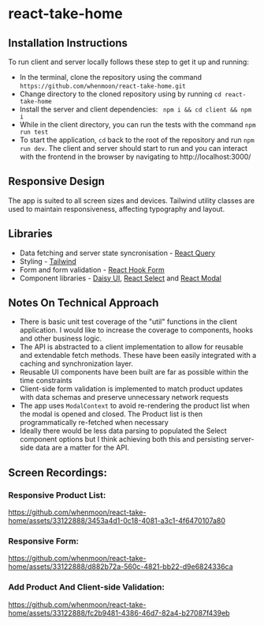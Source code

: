 # react-take-home

## Installation Instructions
To run client and server locally follows these step to get it up and running:
- In the terminal, clone the repository using the command `https://github.com/whenmoon/react-take-home.git`
- Change directory to the cloned repository using by running `cd react-take-home`
- Install the server and client dependencies: ` npm i && cd client && npm i`
- While in the client directory, you can run the tests with the command  `npm run test`
- To start the application, `cd` back to the root of the repository and run `npm run dev`. The client and server should start to run and you can interact with the frontend in the browser by navigating to http://localhost:3000/ 

## Responsive Design
The app is suited to all screen sizes and devices. Tailwind utility classes are used to maintain responsiveness, affecting typography and layout.

## Libraries
- Data fetching and server state syncronisation - [React Query](https://tanstack.com/query/v3)
- Styling - [Tailwind](https://tailwindcss.com/)
- Form and form validation - [React Hook Form](https://react-hook-form.com/)
- Component libraries - [Daisy UI](https://daisyui.com/), [React Select](https://react-select.com/) and [React Modal](https://reactcommunity.org/react-modal/)

## Notes On Technical Approach
- There is basic unit test coverage of the "util" functions in the client application. I would like to increase the coverage to components, hooks and other business logic.
- The API is abstracted to a client implementation to allow for reusable and extendable fetch methods. These have been easily integrated with a caching and synchronization layer.
- Reusable UI components have been built are far as possible within the time constraints
- Client-side form validation is implemented to match product updates with data schemas and preserve unnecessary network requests
- The app uses `ModalContext` to avoid re-rendering the product list when the modal is opened and closed. The Product list is then programmatically re-fetched when necessary 
- Ideally there would be less data parsing to populated the Select component options but I think achieving both this and persisting server-side data are a matter for the API.

## Screen Recordings:
### Responsive Product List:
https://github.com/whenmoon/react-take-home/assets/33122888/3453a4d1-0c18-4081-a3c1-4f6470107a80

### Responsive Form:
https://github.com/whenmoon/react-take-home/assets/33122888/d882b72a-560c-4821-bb22-d9e6824336ca

### Add Product And Client-side Validation:
https://github.com/whenmoon/react-take-home/assets/33122888/fc2b9481-4386-46d7-82a4-b27087f439eb
